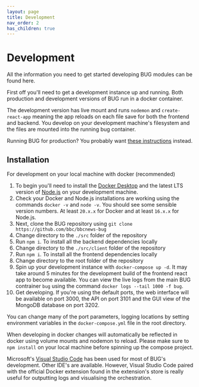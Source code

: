 ```yaml
---
layout: page
title: Development
nav_order: 2
has_children: true
---
```


# Development

All the information you need to get started developing BUG modules can be found here.

First off you'll need to get a development instance up and running. Both production and development versions of BUG run in a docker container.

The development version has live mount and runs `nodemon` and `create-react-app` meaning the app reloads on each file save for both the frontend and backend. You develop on your development machine's filesystem and the files are mounted into the running bug container.

Running BUG for production? You probably want [these instructions](/pages/installation.html) instead.

## Installation

For development on your local machine with docker (recommended)

1. To begin you'll need to install the [Docker Desktop](https://www.docker.com/products/docker-desktop/) and the latest LTS version of [Node.js](https://nodejs.dev/en) on your development machine.
1. Check your Docker and Node.js installations are working using the commands `docker -v` and `node -v`. You should see some sensible version numbers. At least `20.x.x` for Docker and at least `16.x.x` for Node.js.
1. Next, clone the BUG repository using `git clone https://github.com/bbc/bbcnews-bug`
1. Change directory to the `./src` folder of the repository
1. Run `npm i`. To install all the backend dependencies locally
1. Change directory to the `./src/client` folder of the repository
1. Run `npm i`. To install all the frontend dependencies locally
1. Change directory to the root folder of the repository
1. Spin up your development instance with `docker-compose up -d`. It may take around 5 minutes for the development build of the frontend react app to become available. You can view the live logs from the main BUG contrainer `bug` using the command `docker logs --tail 1000 -f bug`.
1. Get developing. If you're using the default ports, the web interface will be available on port 3000, the API on port 3101 and the GUI view of the MongoDB database on port 3202.

You can change many of the port parameters, logging locations by setting environment variables in the `docker-compose.yml` file in the root directory.

When developing in docker changes will automatically be reflected in docker using volume mounts and nodemon to reload. Please make sure to `npm install` on your local machine before spinning up the compose project.

Microsoft's [Visual Studio Code](https://code.visualstudio.com/) has been used for most of BUG's development. Other IDE's are available. However, Visual Studio Code paired with the official Docker extension found in the extension's store is really useful for outputting logs and visualising the orchestration.
